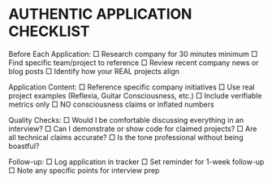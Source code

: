 
AUTHENTIC APPLICATION CHECKLIST
================================

Before Each Application:
□ Research company for 30 minutes minimum
□ Find specific team/project to reference
□ Review recent company news or blog posts
□ Identify how your REAL projects align

Application Content:
□ Reference specific company initiatives
□ Use real project examples (Reflexia, Guitar Consciousness, etc.)
□ Include verifiable metrics only
□ NO consciousness claims or inflated numbers

Quality Checks:
□ Would I be comfortable discussing everything in an interview?
□ Can I demonstrate or show code for claimed projects?
□ Are all technical claims accurate?
□ Is the tone professional without being boastful?

Follow-up:
□ Log application in tracker
□ Set reminder for 1-week follow-up
□ Note any specific points for interview prep
